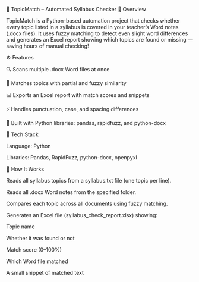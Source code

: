 📘 TopicMatch – Automated Syllabus Checker
🧠 Overview

TopicMatch is a Python-based automation project that checks whether every topic listed in a syllabus is covered in your teacher’s Word notes (.docx files).
It uses fuzzy matching to detect even slight word differences and generates an Excel report showing which topics are found or missing — saving hours of manual checking!

⚙️ Features

🔍 Scans multiple .docx Word files at once

🧾 Matches topics with partial and fuzzy similarity

📊 Exports an Excel report with match scores and snippets

⚡ Handles punctuation, case, and spacing differences

💼 Built with Python libraries: pandas, rapidfuzz, and python-docx

🧩 Tech Stack

Language: Python

Libraries: Pandas, RapidFuzz, python-docx, openpyxl

🧠 How It Works

Reads all syllabus topics from a syllabus.txt file (one topic per line).

Reads all .docx Word notes from the specified folder.

Compares each topic across all documents using fuzzy matching.

Generates an Excel file (syllabus_check_report.xlsx) showing:

Topic name

Whether it was found or not

Match score (0–100%)

Which Word file matched

A small snippet of matched text
